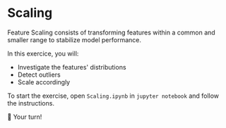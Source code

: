# Scaling

Feature Scaling consists of transforming features within a common and smaller range to stabilize model performance.

In this exercice, you will:

- Investigate the features' distributions
- Detect outliers
- Scale accordingly

To start the exercise, open `Scaling.ipynb` in `jupyter notebook` and follow the instructions.

🚀 Your turn!
